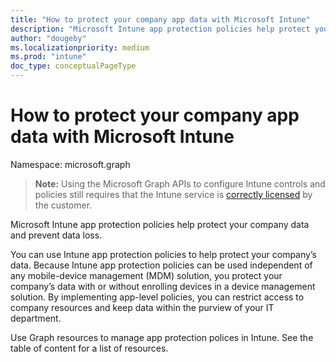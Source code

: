 ```yaml
---
title: "How to protect your company app data with Microsoft Intune"
description: "Microsoft Intune app protection policies help protect your company data and prevent data loss."
author: "dougeby"
ms.localizationpriority: medium
ms.prod: "intune"
doc_type: conceptualPageType
---
```


# How to protect your company app data with Microsoft Intune

Namespace: microsoft.graph

> **Note:** Using the Microsoft Graph APIs to configure Intune controls and policies still requires that the Intune service is [correctly licensed](https://www.microsoft.com/en-us/cloud-platform/microsoft-intune-pricing) by the customer.

Microsoft Intune app protection policies help protect your company data and prevent data loss.

You can use Intune app protection policies to help protect your company’s data. Because Intune app protection policies can be used independent of any mobile-device management (MDM) solution, you protect your company’s data with or without enrolling devices in a device management solution. By implementing app-level policies, you can restrict access to company resources and keep data within the purview of your IT department.

Use Graph resources to manage app protection polices in Intune. See the table of content for a list of resources.
